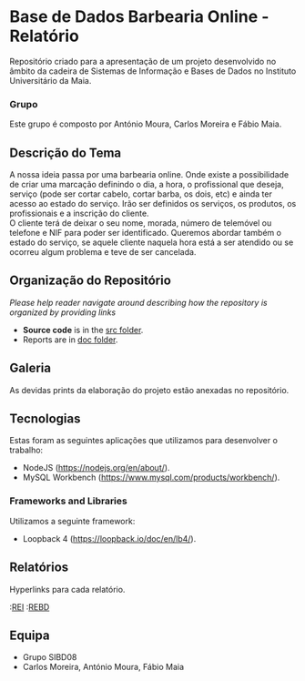 # Base de Dados Barbearia Online - Relatório

Repositório criado para a apresentação de um projeto desenvolvido no âmbito da cadeira de Sistemas de Informação e Bases de Dados no Instituto Universitário da Maia.

### Grupo
Este grupo é composto por António Moura, Carlos Moreira e Fábio Maia.

## Descrição do Tema

A nossa ideia passa por uma barbearia online. Onde existe a possibilidade de criar uma marcação definindo o dia, a hora, o profissional que deseja, serviço (pode ser cortar cabelo, cortar barba, os dois, etc) e ainda ter acesso ao estado do serviço. Irão ser definidos os serviços, os produtos, os profissionais e a inscrição do cliente.  
O cliente terá de deixar o seu nome, morada, número de telemóvel ou telefone e NIF para poder ser identificado. Queremos abordar também o estado do serviço, se aquele cliente naquela hora está a ser atendido ou se ocorreu algum problema e teve de ser cancelada.


## Organização do Repositório

_Please help reader navigate around describing how the repository is organized by providing links_
* **Source code** is in the [src folder](src/).
* Reports are in [doc folder](doc/).

## Galeria

As devidas prints da elaboração do projeto estão anexadas no repositório.

## Tecnologias

Estas foram as seguintes aplicações que utilizamos para desenvolver o trabalho:
* NodeJS (https://nodejs.org/en/about/).
* MySQL Workbench (https://www.mysql.com/products/workbench/).


### Frameworks and Libraries

Utilizamos a seguinte framework:
* Loopback 4 (https://loopback.io/doc/en/lb4/).

## Relatórios
Hyperlinks para cada relatório.

:[REI](doc/rei/rei00.md)
:[REBD](doc/rebd/rebd00.md)

## Equipa
* Grupo SIBD08
* Carlos Moreira, António Moura, Fábio Maia 

